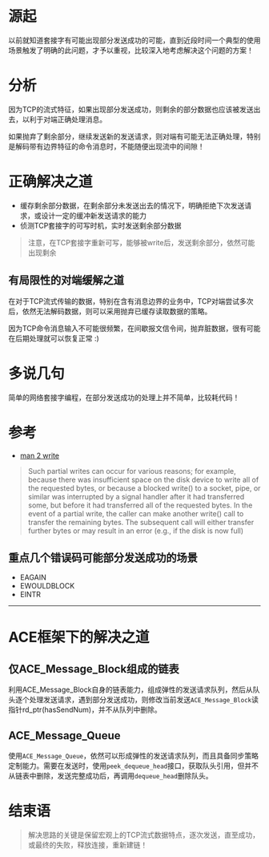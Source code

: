 # 源起
以前就知道套接字有可能出现部分发送成功的可能，直到近段时间一个典型的使用场景触发了明确的此问题，才予以重视，比较深入地考虑解决这个问题的方案！

# 分析
因为TCP的流式特征，如果出现部分发送成功，则剩余的部分数据也应该被发送出去，以利于对端正确处理消息。

如果抛弃了剩余部分，继续发送新的发送请求，则对端有可能无法正确处理，特别是解码带有边界特征的命令消息时，不能随便出现流中的间隙！

# 正确解决之道
+ 缓存剩余部分数据，在剩余部分未发送出去的情况下，明确拒绝下次发送请求，或设计一定的缓冲新发送请求的能力
+ 侦测TCP套接字的可写时机，实时发送剩余部分数据

> 注意，在TCP套接字重新可写，能够被write后，发送剩余部分，依然可能出现剩余

## 有局限性的对端缓解之道
在对于TCP流式传输的数据，特别在含有消息边界的业务中，TCP对端尝试多次后，依然无法解码数据，则可以采用抛弃已缓存读取数据的策略。

因为TCP命令消息输入不可能很频繁，在间歇报文信令间，抛弃脏数据，很有可能在后期处理就可以恢复正常 :)

# 多说几句
简单的网络套接字编程，在部分发送成功的处理上并不简单，比较耗代码！

# 参考
+ [man 2 write](https://man7.org/linux/man-pages/man2/write.2.html)
> Such partial writes can occur for various reasons; for example, because there was insufficient space on the disk device
> to write all of the requested bytes, or because a blocked write() to a socket, pipe, or similar was interrupted by a signal handler
> after it had transferred some, but before it had transferred all of the requested bytes.  In the event of a partial write, the
> caller can make another write() call to transfer the remaining bytes. The subsequent call will either transfer further bytes or
> may result in an error (e.g., if the disk is now full)

## 重点几个错误码可能部分发送成功的场景
+ EAGAIN
+ EWOULDBLOCK
+ EINTR


---
# ACE框架下的解决之道
## 仅ACE_Message_Block组成的链表 
利用ACE_Message_Block自身的链表能力，组成弹性的发送请求队列，然后从队头逐个处理发送请求，遇到部分发送成功，则修改当前发送`ACE_Message_Block`读指针rd_ptr(hasSendNum)，并不从队列中删除。

## ACE_Message_Queue
使用`ACE_Message_Queue`，依然可以形成弹性的发送请求队列，而且具备同步策略定制能力。需要在发送时，使用`peek_dequeue_head`接口，获取队头引用，但并不从链表中删除，发送完整成功后，再调用`dequeue_head`删除队头。

# 结束语
> 解决思路的关键是保留宏观上的TCP流式数据特点，逐次发送，直至成功，或最终的失败，释放连接，重新建链！
